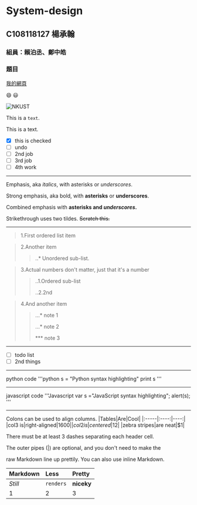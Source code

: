 # System-design

## C108118127 楊承翰

### 組員：賴泊丞、鄭中皓

### 題目

[我的網頁](https://github.com/qwea4050/System-design-2021-09-27)

:smile: :smiley:

![NKUST](https://www.nkust.edu.tw/var/file/0/1000/img/513/182513897.png "高科大")

This is a `text`.

This is a text.

- [x] this is checked
- [ ] undo
- [ ] 2nd job
- [ ] 3rd job
- [ ] 4th work

***

Emphasis, aka *italics*, with asterisks or *underscores*.

Strong emphasis, aka bold, with **asterisks** or **underscores**.

Combined emphasis with **asterisks and *underscores*.**

Strikethrough uses two tildes. ~~Scratch this.~~

***

> 1.First ordered list item

> 2.Another item
>> ..* Unordered sub-list.

> 3.Actual numbers don't matter, just that it's a number
>> ..1.Ordered sub-list
>> 
>> ..2.2nd

> 4.And another item
>> ...* note 1
>> 
>> ...* note 2
>> 
>> *** note 3

***
- [ ] todo list
- [ ] 2nd things
***
python code
'''python
s = "Python syntax highlighting"
print s
'''
***
javascript code
'''Javascript
var s ="JavaScript syntax highlighting";
alert(s);
'''
***
Colons can be used to align columns.
|Tables|Are|Cool|
|:-----|:----:|----:|
|col3 is|right-aligned|$1600|
|col2 is|centered|$12|
|zebra stripes|are neat|$1|

There must be at least 3 dashes separating each header cell.

The outer pipes (|) are optional, and you don't need to make the

raw Markdown line up prettily. You can also use inline Markdown.

|Markdown|Less|Pretty|
|:-----|:----|:----|
|*Still*|```renders```|**niceky**|
|1|2|3|
